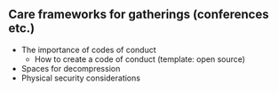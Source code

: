 ## Care frameworks for gatherings (conferences etc.) 
* The importance of codes of conduct
  * How to create a code of conduct (template: open source) 
* Spaces for decompression
* Physical security considerations